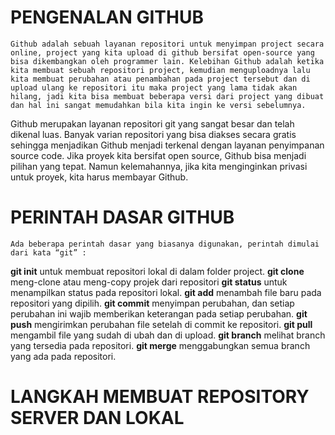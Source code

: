 # PENGENALAN GITHUB
	Github adalah sebuah layanan repositori untuk menyimpan project secara online, project yang kita upload di github bersifat open-source yang bisa dikembangkan oleh programmer lain. Kelebihan Github adalah ketika kita membuat sebuah repositori project, kemudian menguploadnya lalu kita membuat perubahan atau penambahan pada project tersebut dan di upload ulang ke repositori itu maka project yang lama tidak akan hilang, jadi kita bisa membuat beberapa versi dari project yang dibuat dan hal ini sangat memudahkan bila kita ingin ke versi sebelumnya.
Github merupakan layanan repositori git yang sangat besar dan telah dikenal luas. Banyak varian repositori yang bisa diakses secara gratis sehingga menjadikan Github menjadi terkenal dengan layanan penyimpanan source code. Jika proyek kita bersifat open source, Github bisa menjadi pilihan yang tepat. Namun kelemahannya, jika kita menginginkan privasi untuk proyek, kita harus membayar Github.

# PERINTAH DASAR GITHUB
	Ada beberapa perintah dasar yang biasanya digunakan, perintah dimulai dari kata “git” :
**git init**
untuk membuat repositori lokal di dalam folder project.
**git clone**
meng-clone atau meng-copy projek dari repositori
**git status**
untuk menampilkan status pada repositori lokal.
**git add**
menambah file baru pada repositori yang dipilih.
**git commit**
menyimpan perubahan, dan setiap perubahan ini wajib memberikan keterangan pada setiap perubahan.
**git push**
mengirimkan perubahan file setelah di commit ke repositori.
**git pull**
mengambil file yang sudah di ubah dan di upload.
**git branch**
melihat branch yang tersedia pada repositori.
**git merge**
menggabungkan semua branch yang ada pada repositori.

# LANGKAH MEMBUAT REPOSITORY SERVER DAN LOKAL

